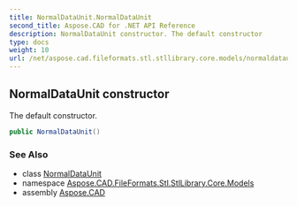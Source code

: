 ```yaml
---
title: NormalDataUnit.NormalDataUnit
second_title: Aspose.CAD for .NET API Reference
description: NormalDataUnit constructor. The default constructor
type: docs
weight: 10
url: /net/aspose.cad.fileformats.stl.stllibrary.core.models/normaldataunit/normaldataunit/
---
```

## NormalDataUnit constructor

The default constructor.

```csharp
public NormalDataUnit()
```

### See Also

* class [NormalDataUnit](../)
* namespace [Aspose.CAD.FileFormats.Stl.StlLibrary.Core.Models](../../normaldataunit/)
* assembly [Aspose.CAD](../../../)


